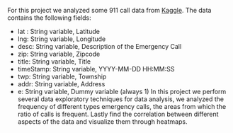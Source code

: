 For this  project we analyzed some 911 call data from [Kaggle](https://www.kaggle.com/mchirico/montcoalert). The data contains the following fields:

* lat : String variable, Latitude
* lng: String variable, Longitude
* desc: String variable, Description of the Emergency Call
* zip: String variable, Zipcode
* title: String variable, Title
* timeStamp: String variable, YYYY-MM-DD HH:MM:SS
* twp: String variable, Township
* addr: String variable, Address
* e: String variable, Dummy variable (always 1)
In this project we perform several data exploratory techniques for data analysis, we analyzed the frequency of different types emergency calls,
the areas from which the ratio of calls is frequent.
Lastly find the correlation between different aspects of the data and visualize them through heatmaps.
